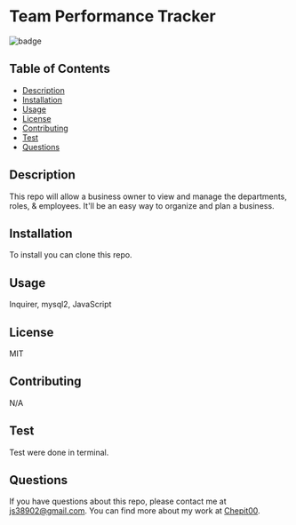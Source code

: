 # Team Performance Tracker

![badge](https://img.shields.io/badge/license-MIT-blue.svg)

## Table of Contents

- [Description](#description)
- [Installation](#installation)
- [Usage](#usage)
- [License](#license)
- [Contributing](#contributing)
- [Test](#test)
- [Questions](#questions)

## Description

This repo will allow a business owner to view and manage the departments, roles, & employees. It'll be an easy way to organize and plan a business.

## Installation

To install you can clone this repo.

## Usage

Inquirer, mysql2, JavaScript

## License

MIT

## Contributing

N/A

## Test

Test were done in terminal.

## Questions

If you have questions about this repo, please contact me at js38902@gmail.com. You can find more about my work at [Chepit00](https://github.com/Chepit00/).
